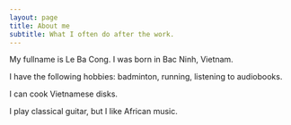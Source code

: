 ```yaml
---
layout: page
title: About me
subtitle: What I often do after the work.
---
```


My fullname is Le Ba Cong. I was born in Bac Ninh, Vietnam. 

I have the following hobbies: badminton, running, listening to audiobooks. 

I can cook Vietnamese disks.

I play classical guitar, but I like African music. 


